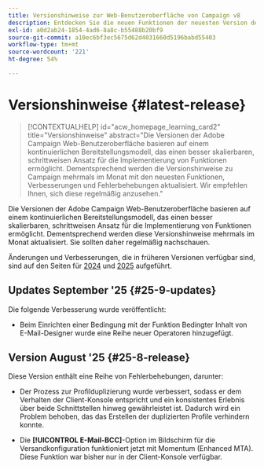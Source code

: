 ```yaml
---
title: Versionshinweise zur Web-Benutzeroberfläche von Campaign v8
description: Entdecken Sie die neuen Funktionen der neuesten Version der Campaign Web-Benutzeroberfläche
exl-id: a0d2ab24-1854-4ad6-8a8c-b55488b20bf9
source-git-commit: a10ec6bf3ec5675d62d4031660d5196babd55403
workflow-type: tm+mt
source-wordcount: '221'
ht-degree: 54%

---
```


# Versionshinweise {#latest-release}

>[!CONTEXTUALHELP]
>id="acw_homepage_learning_card2"
>title="Versionshinweise"
>abstract="Die Versionen der Adobe Campaign Web-Benutzeroberfläche basieren auf einem kontinuierlichen Bereitstellungsmodell, das einen besser skalierbaren, schrittweisen Ansatz für die Implementierung von Funktionen ermöglicht. Dementsprechend werden die Versionshinweise zu Campaign mehrmals im Monat mit den neuesten Funktionen, Verbesserungen und Fehlerbehebungen aktualisiert. Wir empfehlen Ihnen, sich diese regelmäßig anzusehen."

Die Versionen der Adobe Campaign Web-Benutzeroberfläche basieren auf einem kontinuierlichen Bereitstellungsmodell, das einen besser skalierbaren, schrittweisen Ansatz für die Implementierung von Funktionen ermöglicht. Dementsprechend werden diese Versionshinweise mehrmals im Monat aktualisiert. Sie sollten daher regelmäßig nachschauen.

Änderungen und Verbesserungen, die in früheren Versionen verfügbar sind, sind auf den Seiten für [2024](release-notes-24.md) und [2025](release-notes-25.md) aufgeführt.

## Updates September &#39;25 {#25-9-updates}

Die folgende Verbesserung wurde veröffentlicht:

* Beim Einrichten einer Bedingung mit der Funktion Bedingter Inhalt von E-Mail-Designer wurde eine Reihe neuer Operatoren hinzugefügt.

## Version August &#39;25 {#25-8-release}

Diese Version enthält eine Reihe von Fehlerbehebungen, darunter:

* Der Prozess zur Profilduplizierung wurde verbessert, sodass er dem Verhalten der Client-Konsole entspricht und ein konsistentes Erlebnis über beide Schnittstellen hinweg gewährleistet ist. Dadurch wird ein Problem behoben, das das Erstellen der duplizierten Profile verhindern konnte.

* Die **[!UICONTROL E-Mail-BCC]**-Option im Bildschirm für die Versandkonfiguration funktioniert jetzt mit Momentum (Enhanced MTA). Diese Funktion war bisher nur in der Client-Konsole verfügbar.